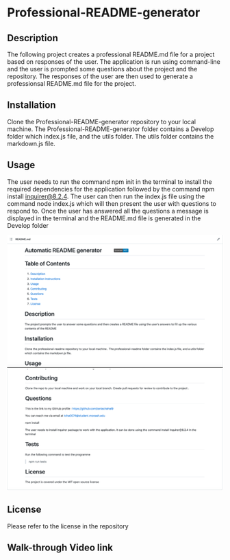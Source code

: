 # Professional-README-generator

## Description

The following project creates a professional README.md file for a project based on responses of the user. The application is run using command-line and the user is prompted some questions about the project and the repository. The responses of the user are then used to generate a professionsal README.md file for the project. 


## Installation

Clone the Professional-README-generator repository to your local machine. The Professional-README-generator folder contains a Develop folder which index.js file, and the utils folder. The utils folder contains the markdown.js file. 

## Usage

The user needs to run the command npm init in the terminal to install the required dependencies for the application followed by the command npm install inquirer@8.2.4. The user can then run the index.js file using the command node index.js which will then present the user with questions to respond to. Once the user has answered all the questions a message is displayed in the terminal and the README.md file is generated in the Develop folder  

![portfolio image 1](images/image-1.png)
![portfolio image 2](images/image-2.png)


## License

Please refer to the license in the repository


## Walk-through Video link 

